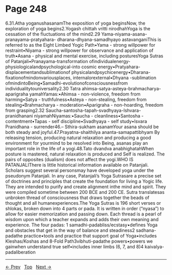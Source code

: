 # Page 248

6.31.Atha yoganushasanamThe exposition of yoga beginsNow, the exploration of yoga begins2.Yogash chittah vritti nirodhahYoga is the cessation of the fluctuations of the mind2.29 Yama-niyama-asana-pranayama-pratyahara- dharana-dhyana-samadhyayo astavanganiThis is referred to as the Eight Limbed Yogic Path•Yama - strong willpower for restraint•Niyama - strong willpower for observance and application of truth•Asana - physical and mental exercise, including posturesYoga Sutras of Patanjali•Pranayama-transformation ofindividualenergy-physiologicalandpsychological-into cosmic energy•Pratyahara-displacementandsublimationof physicalandpsychicenergy•Dharana-fixationofmindonvariousplaces, internalorexternal•Dhyana -sublimation ofmindintoBeing•Samadhi-evolutionofconsciousnessfrom individualitytouniversality2.30 Tatra ahimsa-satya-asteya-brahmacharya- aparigraha yamahYamas:•Ahimsa - non-violence, freedom from harming•Satya - truthfulness•Asteya - non-stealing, freedom from stealing•Brahmacharya - moderation•Aparigraha - non-hoarding, freedom from grasping2.32 Saucha-santosha-tapah-svadhyaya-Ishvara- pranidhanani niyamahNiyamas:•Saucha - cleanliness•Santosha - contentment•Tapas - self discipline•Svadhyaya - self study•Isvara Pranidhana - surrender46.– Sthira-sukham asanamYour asana should be both steady and joyful.47.Prayatna-shaithilya ananta-samapattibhyam By releasing tension, producing natural relaxation and producing a good environment for yourmind to be resolved into Being, asanas play an important role in the life of a yogi.48.Tato dvandva anabhighatahWhen posture is mastered, natural relaxation is produced and Self is realized. The pairs of opposites (dualism) does not affect the yogi.WHO IS PATANJALIThere is little historical information available on Patanjali. Scholars suggest several personsmay have developed yoga under the pseudonym Patanjali. In any case, Patanjali’s Yoga Sutrasare a precise set of doctrines and principles that create the foundation for living a Yogic life. They are intended to purify and create alignment inthe mind and spirit. They were compiled sometime between 200 BCE and 200 CE. Sutra translatesas unbroken thread of consciousness that draws together the beads of thought and all humanexperiences.The Yoga Sutras is 196 short verses or shlokas, broken down into 4 parts or pada. It is written in order (“nyasa”) to allow for easier memorization and passing down. Each thread is a pearl of wisdom upon which a teacher expands and adds their own meaning and experience. The four padas: 1 samadhi-padabliss/ecstasy•defines Yoga and obstacles that get in the way of balance and steadiness2 sadhana-padathe practice•tools and practice that support goal of Yoga•includes Kleshas/Koshas and 8-Fold Path3vibhuti-padathe powers•powers we gainwhen understand true self•includes inner limbs (6, 7, and 8)4 kaivalya-padaliberation


---
[← Prev](/pages/page-247.md) &nbsp; [Top](/index.md) &nbsp; [Next →](/pages/page-249.md)
